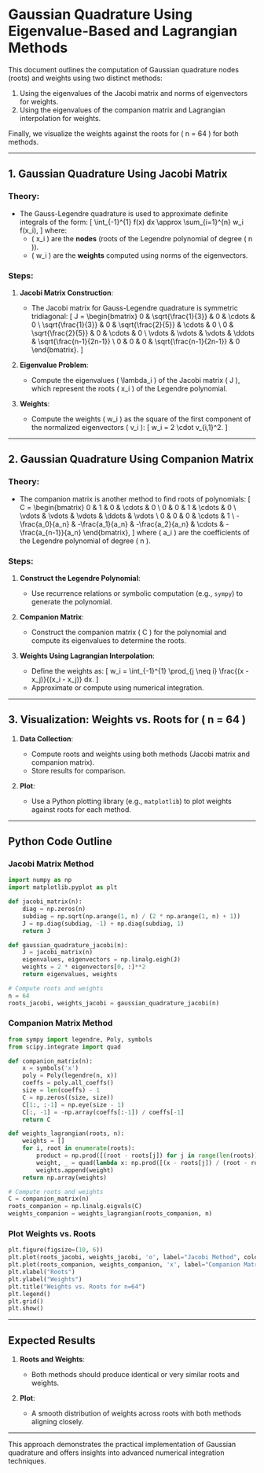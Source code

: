 # Gaussian Quadrature Using Eigenvalue-Based and Lagrangian Methods

This document outlines the computation of Gaussian quadrature nodes (roots) and weights using two distinct methods: 
1. Using the eigenvalues of the Jacobi matrix and norms of eigenvectors for weights.
2. Using the eigenvalues of the companion matrix and Lagrangian interpolation for weights.

Finally, we visualize the weights against the roots for \( n = 64 \) for both methods.

---

## **1. Gaussian Quadrature Using Jacobi Matrix**

### **Theory**:
- The Gauss-Legendre quadrature is used to approximate definite integrals of the form:
  \[
  \int_{-1}^{1} f(x) dx \approx \sum_{i=1}^{n} w_i f(x_i),
  \]
  where:
  - \( x_i \) are the **nodes** (roots of the Legendre polynomial of degree \( n \)).
  - \( w_i \) are the **weights** computed using norms of the eigenvectors.

### **Steps**:
1. **Jacobi Matrix Construction**:
   - The Jacobi matrix for Gauss-Legendre quadrature is symmetric tridiagonal:
     \[
     J = 
     \begin{bmatrix}
     0 & \sqrt{\frac{1}{3}} & 0 & \cdots & 0 \\
     \sqrt{\frac{1}{3}} & 0 & \sqrt{\frac{2}{5}} & \cdots & 0 \\
     0 & \sqrt{\frac{2}{5}} & 0 & \cdots & 0 \\
     \vdots & \vdots & \vdots & \ddots & \sqrt{\frac{n-1}{2n-1}} \\
     0 & 0 & 0 & \sqrt{\frac{n-1}{2n-1}} & 0
     \end{bmatrix}.
     \]

2. **Eigenvalue Problem**:
   - Compute the eigenvalues \( \lambda_i \) of the Jacobi matrix \( J \), which represent the roots \( x_i \) of the Legendre polynomial.

3. **Weights**:
   - Compute the weights \( w_i \) as the square of the first component of the normalized eigenvectors \( v_i \):
     \[
     w_i = 2 \cdot v_{i,1}^2.
     \]

---

## **2. Gaussian Quadrature Using Companion Matrix**

### **Theory**:
- The companion matrix is another method to find roots of polynomials:
  \[
  C = 
  \begin{bmatrix}
  0 & 1 & 0 & \cdots & 0 \\
  0 & 0 & 1 & \cdots & 0 \\
  \vdots & \vdots & \vdots & \ddots & \vdots \\
  0 & 0 & 0 & \cdots & 1 \\
  -\frac{a_0}{a_n} & -\frac{a_1}{a_n} & -\frac{a_2}{a_n} & \cdots & -\frac{a_{n-1}}{a_n}
  \end{bmatrix},
  \]
  where \( a_i \) are the coefficients of the Legendre polynomial of degree \( n \).

### **Steps**:
1. **Construct the Legendre Polynomial**:
   - Use recurrence relations or symbolic computation (e.g., `sympy`) to generate the polynomial.

2. **Companion Matrix**:
   - Construct the companion matrix \( C \) for the polynomial and compute its eigenvalues to determine the roots.

3. **Weights Using Lagrangian Interpolation**:
   - Define the weights as:
     \[
     w_i = \int_{-1}^{1} \prod_{j \neq i} \frac{(x - x_j)}{(x_i - x_j)} dx.
     \]
   - Approximate or compute using numerical integration.

---

## **3. Visualization: Weights vs. Roots for \( n = 64 \)**

1. **Data Collection**:
   - Compute roots and weights using both methods (Jacobi matrix and companion matrix).
   - Store results for comparison.

2. **Plot**:
   - Use a Python plotting library (e.g., `matplotlib`) to plot weights against roots for each method.

---

## **Python Code Outline**

### **Jacobi Matrix Method**
```python
import numpy as np
import matplotlib.pyplot as plt

def jacobi_matrix(n):
    diag = np.zeros(n)
    subdiag = np.sqrt(np.arange(1, n) / (2 * np.arange(1, n) + 1))
    J = np.diag(subdiag, -1) + np.diag(subdiag, 1)
    return J

def gaussian_quadrature_jacobi(n):
    J = jacobi_matrix(n)
    eigenvalues, eigenvectors = np.linalg.eigh(J)
    weights = 2 * eigenvectors[0, :]**2
    return eigenvalues, weights

# Compute roots and weights
n = 64
roots_jacobi, weights_jacobi = gaussian_quadrature_jacobi(n)
```

### **Companion Matrix Method**
```python
from sympy import legendre, Poly, symbols
from scipy.integrate import quad

def companion_matrix(n):
    x = symbols('x')
    poly = Poly(legendre(n, x))
    coeffs = poly.all_coeffs()
    size = len(coeffs) - 1
    C = np.zeros((size, size))
    C[1:, :-1] = np.eye(size - 1)
    C[:, -1] = -np.array(coeffs[:-1]) / coeffs[-1]
    return C

def weights_lagrangian(roots, n):
    weights = []
    for i, root in enumerate(roots):
        product = np.prod([(root - roots[j]) for j in range(len(roots)) if i != j])
        weight, _ = quad(lambda x: np.prod([(x - roots[j]) / (root - roots[j]) for j in range(len(roots)) if i != j]), -1, 1)
        weights.append(weight)
    return np.array(weights)

# Compute roots and weights
C = companion_matrix(n)
roots_companion = np.linalg.eigvals(C)
weights_companion = weights_lagrangian(roots_companion, n)
```

### **Plot Weights vs. Roots**
```python
plt.figure(figsize=(10, 6))
plt.plot(roots_jacobi, weights_jacobi, 'o', label="Jacobi Method", color="blue")
plt.plot(roots_companion, weights_companion, 'x', label="Companion Matrix", color="red")
plt.xlabel("Roots")
plt.ylabel("Weights")
plt.title("Weights vs. Roots for n=64")
plt.legend()
plt.grid()
plt.show()
```

---

## **Expected Results**

1. **Roots and Weights**:
   - Both methods should produce identical or very similar roots and weights.

2. **Plot**:
   - A smooth distribution of weights across roots with both methods aligning closely.

---

This approach demonstrates the practical implementation of Gaussian quadrature and offers insights into advanced numerical integration techniques.
